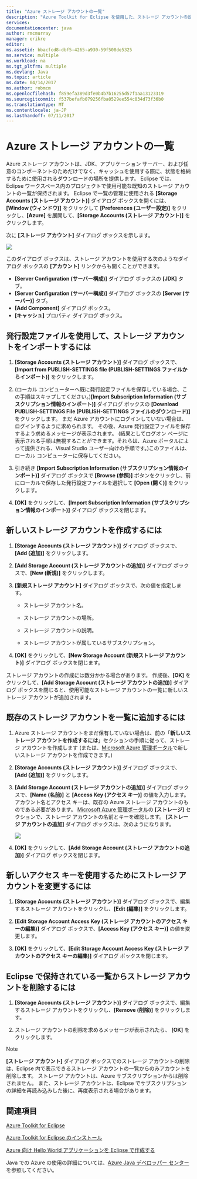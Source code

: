 ```yaml
---
title: "Azure ストレージ アカウントの一覧"
description: "Azure Toolkit for Eclipse を使用した、ストレージ アカウントの設定の管理"
services: 
documentationcenter: java
author: rmcmurray
manager: erikre
editor: 
ms.assetid: bbacfcd8-dbf5-4265-a930-59f508de5325
ms.service: multiple
ms.workload: na
ms.tgt_pltfrm: multiple
ms.devlang: Java
ms.topic: article
ms.date: 04/14/2017
ms.author: robmcm
ms.openlocfilehash: f859efa389d3fe0b4b7b16255d57f1aa13123319
ms.sourcegitcommit: f537befafb079256fba0529ee554c034d73f36b0
ms.translationtype: MT
ms.contentlocale: ja-JP
ms.lasthandoff: 07/11/2017
---
```

# <a name="azure-storage-account-list"></a>Azure ストレージ アカウントの一覧
Azure ストレージ アカウントは、JDK、アプリケーション サーバー、および任意のコンポーネントのためだけでなく、キャッシュを使用する際に、状態を格納するために使用されるダウンロードの場所を提供します。 Eclipse では、Eclipse ワークスペース内のプロジェクトで使用可能な既知のストレージ アカウントの一覧が保持されます。 Eclipse で一覧の管理に使用される **[Storage Accounts (ストレージ アカウント)]** ダイアログ ボックスを開くには、**[Window (ウィンドウ)]** をクリックして **[Preferences (ユーザー設定)]** をクリックし、**[Azure]** を展開して、**[Storage Accounts (ストレージ アカウント)]** をクリックします。

次に **[ストレージ アカウント]** ダイアログ ボックスを示します。

![][ic719496]

このダイアログ ボックスは、ストレージ アカウントを使用する次のようなダイアログ ボックスの **[アカウント]** リンクからも開くことができます。

* **[Server Configuration (サーバー構成)]** ダイアログ ボックスの **[JDK]** タブ。
* **[Server Configuration (サーバー構成)]** ダイアログ ボックスの **[Server (サーバー)]** タブ。
* **[Add Component]** ダイアログ ボックス。
* **[キャッシュ]** プロパティ ダイアログ ボックス。

## <a name="to-import-your-storage-accounts-using-a-publish-settings-file"></a>発行設定ファイルを使用して、ストレージ アカウントをインポートするには
1. **[Storage Accounts (ストレージ アカウント)]** ダイアログ ボックスで、**[Import from PUBLISH-SETTINGS file (PUBLISH-SETTINGS ファイルからインポート)]** をクリックします。

2. (ローカル コンピューターへ既に発行設定ファイルを保存している場合、この手順はスキップしてください。)**[Import Subscription Information (サブスクリプション情報のインポート)]** ダイアログ ボックスの **[Download PUBLISH-SETTINGS File (PUBLISH-SETTINGS ファイルのダウンロード)]** をクリックします。 まだ Azure アカウントにログインしていない場合は、ログインするように求められます。 その後、Azure 発行設定ファイルを保存するよう求めるメッセージが表示されます。 (結果としてログオン ページに表示される手順は無視することができます。それらは、Azure ポータルによって提供される、Visual Studio ユーザー向けの手順です。)このファイルは、ローカル コンピューターに保存してください。

3. 引き続き **[Import Subscription Information (サブスクリプション情報のインポート)]** ダイアログ ボックスで **[Browse (参照)]** ボタンをクリックし、前にローカルで保存した発行設定ファイルを選択して **[Open (開く)]** をクリックします。

4. **[OK]** をクリックして、**[Import Subscription Information (サブスクリプション情報のインポート)]** ダイアログ ボックスを閉じます。

## <a name="to-create-a-new-storage-account"></a>新しいストレージ アカウントを作成するには
1. **[Storage Accounts (ストレージ アカウント)]** ダイアログ ボックスで、**[Add (追加)]** をクリックします。

2. **[Add Storage Account (ストレージ アカウントの追加)]** ダイアログ ボックスで、**[New (新規)]** をクリックします。

3. **[新規ストレージ アカウント]** ダイアログ ボックスで、次の値を指定します。

   * ストレージ アカウント名。

   * ストレージ アカウントの場所。

   * ストレージ アカウントの説明。

   * ストレージ アカウントが属しているサブスクリプション。

4. **[OK]** をクリックして、**[New Storage Account (新規ストレージ アカウント)]** ダイアログ ボックスを閉じます。

ストレージ アカウントの作成には数分かかる場合があります。 作成後、**[OK]** をクリックして、**[Add Storage Account (ストレージ アカウントの追加)]** ダイアログ ボックスを閉じると、使用可能なストレージ アカウントの一覧に新しいストレージ アカウントが追加されます。

## <a name="to-add-an-existing-storage-account-to-the-list"></a>既存のストレージ アカウントを一覧に追加するには
1. Azure ストレージ アカウントをまだ保有していない場合は、前の「**新しいストレージ アカウントを作成するには**」セクションの手順に従って、ストレージ アカウントを作成します  (または、[Microsoft Azure 管理ポータル][Azure Management Portal]で新しいストレージ アカウントを作成できます。)

2. **[Storage Accounts (ストレージ アカウント)]** ダイアログ ボックスで、**[Add (追加)]** をクリックします。

3. **[Add Storage Account (ストレージ アカウントの追加)]** ダイアログ ボックスで、**[Name (名前)]** と **[Access Key (アクセス キー)]** の値を入力します。 アカウント名とアクセス キーは、既存の Azure ストレージ アカウントのものである必要があります。 [Microsoft Azure 管理ポータル][Azure Management Portal]の **[ストレージ]** セクションで、ストレージ アカウントの名前とキーを確認します。 **[ストレージ アカウントの追加]** ダイアログ ボックスは、次のようになります。
   
   ![][ic719497]

4. **[OK]** をクリックして、**[Add Storage Account (ストレージ アカウントの追加)]** ダイアログ ボックスを閉じます。

## <a name="to-modify-a-storage-account-to-use-a-new-access-key"></a>新しいアクセス キーを使用するためにストレージ アカウントを変更するには
1. **[Storage Accounts (ストレージ アカウント)]** ダイアログ ボックスで、編集するストレージ アカウントをクリックし、**[Edit (編集)]** をクリックします。

2. **[Edit Storage Account Access Key (ストレージ アカウントのアクセス キーの編集)]** ダイアログ ボックスで、**[Access Key (アクセス キー)]** の値を変更します。

3. **[OK]** をクリックして、**[Edit Storage Account Access Key (ストレージ アカウントのアクセス キーの編集)]** ダイアログ ボックスを閉じます。

## <a name="to-remove-a-storage-account-from-the-list-maintained-in-eclipse"></a>Eclipse で保持されている一覧からストレージ アカウントを削除するには
1. **[Storage Accounts (ストレージ アカウント)]** ダイアログ ボックスで、編集するストレージ アカウントをクリックし、**[Remove (削除)]** をクリックします。

2. ストレージ アカウントの削除を求めるメッセージが表示されたら、 **[OK]** をクリックします。

> [!NOTE]
> **[ストレージ アカウント]** ダイアログ ボックスでのストレージ アカウントの削除は、Eclipse 内で表示できるストレージ アカウントの一覧からのみアカウントを削除します。 ストレージ アカウントは、Azure サブスクリプションからは削除されません。 また、ストレージ アカウントは、Eclipse でサブスクリプションの詳細を再読み込みした後に、再度表示される場合があります。
> 
> 

## <a name="see-also"></a>関連項目
[Azure Toolkit for Eclipse][Azure Toolkit for Eclipse]

[Azure Toolkit for Eclipse のインストール][Installing the Azure Toolkit for Eclipse] 

[Azure 向け Hello World アプリケーションを Eclipse で作成する][Creating a Hello World Application for Azure in Eclipse]

Java での Azure の使用の詳細については、[Azure Java デベロッパー センター][Azure Java Developer Center]を参照してください。

<!-- URL List -->

[Azure Java Developer Center]: http://go.microsoft.com/fwlink/?LinkID=699547
[Azure Toolkit for Eclipse]: http://go.microsoft.com/fwlink/?LinkID=699529
[Azure Management Portal]: http://go.microsoft.com/fwlink/?LinkID=512959
[Creating a Hello World Application for Azure in Eclipse]: http://go.microsoft.com/fwlink/?LinkID=699533
[Installing the Azure Toolkit for Eclipse]: http://go.microsoft.com/fwlink/?LinkId=699546
[What's New in the Azure Toolkit for Eclipse]: http://go.microsoft.com/fwlink/?LinkID=699552

<!-- IMG List -->

[ic719496]: ./media/azure-toolkit-for-eclipse-azure-storage-account-list/ic719496.png
[ic719497]: ./media/azure-toolkit-for-eclipse-azure-storage-account-list/ic719497.png

<!-- Legacy MSDN URL = https://msdn.microsoft.com/library/azure/dn205108.aspx -->
